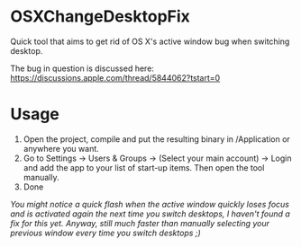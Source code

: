 # OSXChangeDesktopFix
Quick tool that aims to get rid of OS X's active window bug when switching desktop.

The bug in question is discussed here: https://discussions.apple.com/thread/5844062?tstart=0

# Usage
1. Open the project, compile and put the resulting binary in /Application or anywhere you want.
2. Go to Settings -> Users & Groups -> (Select your main account) -> Login and add the app to your list of start-up items. Then open the tool manually.
3. Done

_You might notice a quick flash when the active window quickly loses focus and is activated again the next time you switch desktops, I haven't found a fix for this yet. Anyway, still much faster than manually selecting your previous window every time you switch desktops ;)_
